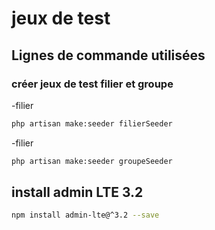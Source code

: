# jeux de test

##  Lignes de commande utilisées
### créer jeux de test filier et groupe
-filier
```bash
php artisan make:seeder filierSeeder
```
-filier
```bash
php artisan make:seeder groupeSeeder
```

## install admin LTE 3.2
```bash
npm install admin-lte@^3.2 --save
```